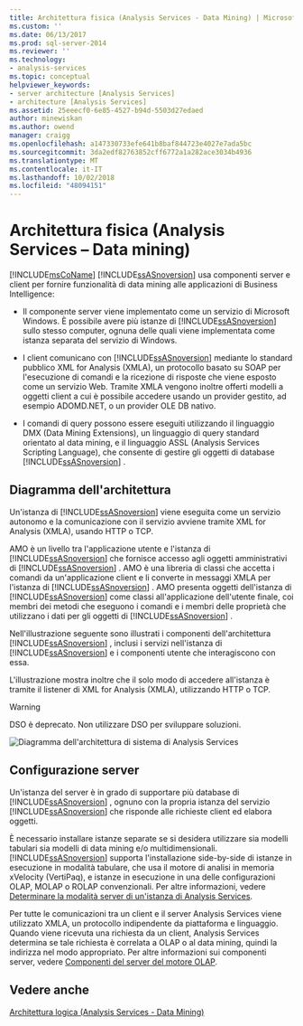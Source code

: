 ```yaml
---
title: Architettura fisica (Analysis Services - Data Mining) | Microsoft Docs
ms.custom: ''
ms.date: 06/13/2017
ms.prod: sql-server-2014
ms.reviewer: ''
ms.technology:
- analysis-services
ms.topic: conceptual
helpviewer_keywords:
- server architecture [Analysis Services]
- architecture [Analysis Services]
ms.assetid: 25eeecf0-6e85-4527-b94d-5503d27edaed
author: minewiskan
ms.author: owend
manager: craigg
ms.openlocfilehash: a147330733efe641b8baf844723e4027e7ada5bc
ms.sourcegitcommit: 3da2edf82763852cff6772a1a282ace3034b4936
ms.translationtype: MT
ms.contentlocale: it-IT
ms.lasthandoff: 10/02/2018
ms.locfileid: "48094151"
---
```

# <a name="physical-architecture-analysis-services---data-mining"></a>Architettura fisica (Analysis Services – Data mining)
  [!INCLUDE[msCoName](../../includes/msconame-md.md)] [!INCLUDE[ssASnoversion](../../includes/ssasnoversion-md.md)] usa componenti server e client per fornire funzionalità di data mining alle applicazioni di Business Intelligence:  
  
-   Il componente server viene implementato come un servizio di Microsoft Windows. È possibile avere più istanze di [!INCLUDE[ssASnoversion](../../includes/ssasnoversion-md.md)] sullo stesso computer, ognuna delle quali viene implementata come istanza separata del servizio di Windows.  
  
-   I client comunicano con [!INCLUDE[ssASnoversion](../../includes/ssasnoversion-md.md)] mediante lo standard pubblico XML for Analysis (XMLA), un protocollo basato su SOAP per l'esecuzione di comandi e la ricezione di risposte che viene esposto come un servizio Web. Tramite XMLA vengono inoltre offerti modelli a oggetti client a cui è possibile accedere usando un provider gestito, ad esempio ADOMD.NET, o un provider OLE DB nativo.  
  
-   I comandi di query possono essere eseguiti utilizzando il linguaggio DMX (Data Mining Extensions), un linguaggio di query standard orientato al data mining, e il linguaggio ASSL (Analysis Services Scripting Language), che consente di gestire gli oggetti di database [!INCLUDE[ssASnoversion](../../includes/ssasnoversion-md.md)] .  
  
## <a name="architectural-diagram"></a>Diagramma dell'architettura  
 Un'istanza di [!INCLUDE[ssASnoversion](../../includes/ssasnoversion-md.md)] viene eseguita come un servizio autonomo e la comunicazione con il servizio avviene tramite XML for Analysis (XMLA), usando HTTP o TCP.  
  
 AMO è un livello tra l'applicazione utente e l'istanza di [!INCLUDE[ssASnoversion](../../includes/ssasnoversion-md.md)] che fornisce accesso agli oggetti amministrativi di [!INCLUDE[ssASnoversion](../../includes/ssasnoversion-md.md)] . AMO è una libreria di classi che accetta i comandi da un'applicazione client e li converte in messaggi XMLA per l'istanza di [!INCLUDE[ssASnoversion](../../includes/ssasnoversion-md.md)] . AMO presenta oggetti dell'istanza di [!INCLUDE[ssASnoversion](../../includes/ssasnoversion-md.md)] come classi all'applicazione dell'utente finale, coi membri dei metodi che eseguono i comandi e i membri delle proprietà che utilizzano i dati per gli oggetti di [!INCLUDE[ssASnoversion](../../includes/ssasnoversion-md.md)] .  
  
 Nell'illustrazione seguente sono illustrati i componenti dell'architettura [!INCLUDE[ssASnoversion](../../includes/ssasnoversion-md.md)] , inclusi i servizi nell'istanza di [!INCLUDE[ssASnoversion](../../includes/ssasnoversion-md.md)] e i componenti utente che interagiscono con essa.  
  
 L'illustrazione mostra inoltre che il solo modo di accedere all'istanza è tramite il listener di XML for Analysis (XMLA), utilizzando HTTP o TCP.  
  
> [!WARNING]  
>  DSO è deprecato. Non utilizzare DSO per sviluppare soluzioni.  
  
 ![Diagramma dell'architettura di sistema di Analysis Services](../dev-guide/media/analysisservicessystemarchitecture.gif "diagramma dell'architettura di sistema di Analysis Services")  
  
## <a name="server-configuration"></a>Configurazione server  
 Un'istanza del server è in grado di supportare più database di [!INCLUDE[ssASnoversion](../../includes/ssasnoversion-md.md)] , ognuno con la propria istanza del servizio [!INCLUDE[ssASnoversion](../../includes/ssasnoversion-md.md)] che risponde alle richieste client ed elabora oggetti.  
  
 È necessario installare istanze separate se si desidera utilizzare sia modelli tabulari sia modelli di data mining e/o multidimensionali. [!INCLUDE[ssASnoversion](../../includes/ssasnoversion-md.md)] supporta l'installazione side-by-side di istanze in esecuzione in modalità tabulare, che usa il motore di analisi in memoria xVelocity (VertiPaq), e istanze in esecuzione in una delle configurazioni OLAP, MOLAP o ROLAP convenzionali. Per altre informazioni, vedere [Determinare la modalità server di un'istanza di Analysis Services](../instances/determine-the-server-mode-of-an-analysis-services-instance.md).  
  
 Per tutte le comunicazioni tra un client e il server Analysis Services viene utilizzato XMLA, un protocollo indipendente da piattaforma e linguaggio. Quando viene ricevuta una richiesta da un client, Analysis Services determina se tale richiesta è correlata a OLAP o al data mining, quindi la indirizza nel modo appropriato. Per altre informazioni sui componenti server, vedere [Componenti del server del motore OLAP](../multidimensional-models/olap-physical/olap-engine-server-components.md).  
  
## <a name="see-also"></a>Vedere anche  
 [Architettura logica &#40;Analysis Services - Data Mining&#41;](logical-architecture-analysis-services-data-mining.md)  
  
  
